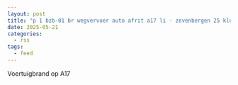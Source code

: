 ```yaml
---
layout: post
title: "p 1 bzb-01 br wegvervoer auto afrit a17 li - zevenbergen 25 klundert 201135 201131"
date: 2025-05-21
categories: 
  - rss
tags: 
  - feed
---
```


Voertuigbrand op A17
